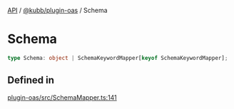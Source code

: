 [API](../../../packages.md) / [@kubb/plugin-oas](../index.md) / Schema

# Schema

```ts
type Schema: object | SchemaKeywordMapper[keyof SchemaKeywordMapper];
```

## Defined in

[plugin-oas/src/SchemaMapper.ts:141](https://github.com/kubb-project/kubb/blob/41d5fcbd23d143293d72542efcb650e62fa3a210/packages/plugin-oas/src/SchemaMapper.ts#L141)
